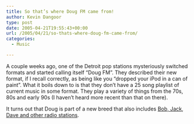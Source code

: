```yaml
---
title: So that’s where Doug FM came from!
author: Kevin Dangoor
type: post
date: 2005-04-21T19:55:43+00:00
url: /2005/04/21/so-thats-where-doug-fm-came-from/
categories:
  - Music

---
```

A couple weeks ago, one of the Detroit pop stations mysteriously switched formats and started calling itself &#8220;Doug FM&#8221;. They described their new format, if I recall correctly, as being like you &#8220;dropped your iPod in a can of paint&#8221;. What it boils down to is that they don&#8217;t have a 25 song playlist of current music in some format. They play a variety of things from the 70s, 80s and early 90s (I haven&#8217;t heard more recent than that on there).

It turns out that Doug is part of a new breed that also includes [Bob, Jack, Dave and other radio stations][1].

 [1]: http://www.cnn.com/2005/SHOWBIZ/TV/04/18/music.radio.reut/index.html?section=cnn_showbiz "CNN.com - Bob, Jack, Dave and other radio stations - Apr 18, 2005"